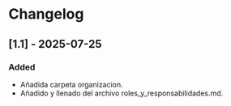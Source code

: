 # Changelog
## [1.1] - 2025-07-25
### Added 
- Añadida carpeta organizacion.
- Añadido y llenado del archivo roles_y_responsabilidades.md.

